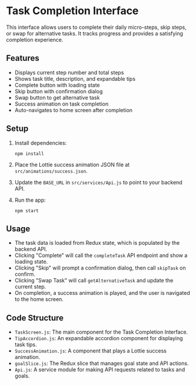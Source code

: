 # Task Completion Interface

This interface allows users to complete their daily micro-steps, skip steps, or swap for alternative tasks. It tracks progress and provides a satisfying completion experience.

## Features

- Displays current step number and total steps 
- Shows task title, description, and expandable tips
- Complete button with loading state
- Skip button with confirmation dialog
- Swap button to get alternative task
- Success animation on task completion
- Auto-navigates to home screen after completion

## Setup

1. Install dependencies:
   ```
   npm install
   ```

2. Place the Lottie success animation JSON file at `src/animations/success.json`.

3. Update the `BASE_URL` in `src/services/Api.js` to point to your backend API.

4. Run the app:
   ```
   npm start
   ```

## Usage

- The task data is loaded from Redux state, which is populated by the backend API.
- Clicking "Complete" will call the `completeTask` API endpoint and show a loading state.
- Clicking "Skip" will prompt a confirmation dialog, then call `skipTask` on confirm.
- Clicking "Swap Task" will call `getAlternativeTask` and update the current step.
- On completion, a success animation is played, and the user is navigated to the home screen.

## Code Structure

- `TaskScreen.js`: The main component for the Task Completion Interface.
- `TipAccordion.js`: An expandable accordion component for displaying task tips.  
- `SuccessAnimation.js`: A component that plays a Lottie success animation.
- `goalSlice.js`: The Redux slice that manages goal state and API actions.
- `Api.js`: A service module for making API requests related to tasks and goals.